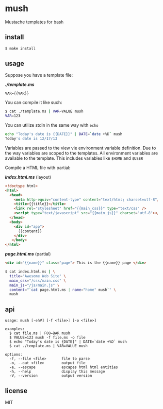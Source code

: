 mush
====

Mustache templates for bash

## install

```sh
$ make install
```

## usage

Suppose you have a template file:

***./template.ms***

```
VAR={{VAR}}
```

You can compile it like such: 

```sh
$ cat ./template.ms | VAR=VALUE mush
VAR=123
```

You can utilize stdin in the same way with `echo`

```sh
echo "Today's date is {{DATE}}" | DATE=`date +%D` mush
Today's date is 12/17/13
```

Variables are passed to the view vie environment variable
definition. Due to the way variables are scoped to the
templates. All environment variables are available to the
template. This includes variables like `$HOME` and `$USER`

Compile a HTML file with partial:

***index.html.ms*** (layout)

```html
<!doctype html>
<html>
  <head>
    <meta http-equiv="content-type" content="text/html; charset=utf-8"/>
    <title>{{title}}</title>
    <link rel="stylesheet" href="{{main_css}}" type="text/css" />
    <script type="text/javascript" src="{{main_js}}" charset="utf-8"></script>
  </head>
  <body>
    <div id="app">
      {{content}}
    </div>
   </body>
</html>
```

***page.html.ms*** (partial)

```html
<div id="{{name}}" class="page"> This is the {{name}} page </div>
```

```sh
$ cat index.html.ms | \
  title="Awesome Web Site" \
  main_css="/css/main.css" \
  main_js="/js/main.js" \
  content="`cat page.html.ms | name="home" mush`" \
  mush
```

## api

```
usage: mush [-ehV] [-f <file>] [-o <file>]

examples:
  $ cat file.ms | FOO=BAR mush
  $ VALUE=123 mush -f file.ms -o file
  $ echo "Today's date is {DATE}" | DATE=`date +%D` mush
  $ cat ./template.ms | VAR=VALUE mush

options:
  -f, --file <file>       file to parse
  -o, --out <file>        output file
  -e, --escape            escapes html html entities
  -h, --help              display this message
  -V, --version           output version
```

## license

MIT
